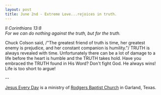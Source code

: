 ```yaml
---
layout: post
title: June 2nd - Extreme Love...rejoices in truth.
---
```


_II Corinthians 13:8  
For we can do nothing against the truth, but for the truth._

Chuck Colson said, /"The greatest friend of truth is time, her
greatest enemy is prejudice, and her constant companion is
humility."/ TRUTH is always revealed with time. Unfortunately there
can be a lot of damage to a life before the heart is humble and the
TRUTH takes hold. Have you embraced the TRUTH found in His Word?
Don't fight God. He always wins! Life is too short to argue!

 --

<a href=http://jesuseveryday.net>Jesus Every Day</a> is a ministry of <a href=http://rodgersbaptist.net>Rodgers Baptist Church</a> in Garland, Texas.
